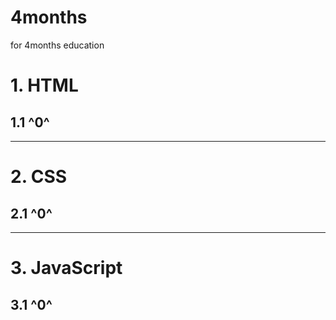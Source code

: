 # 4months
for 4months education

# 1. HTML
## 1.1 ^0^
***
# 2. CSS
## 2.1 ^0^
***
# 3. JavaScript
## 3.1 ^0^
